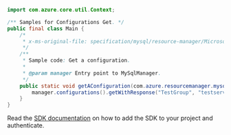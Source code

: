 ```java
import com.azure.core.util.Context;

/** Samples for Configurations Get. */
public final class Main {
    /*
     * x-ms-original-file: specification/mysql/resource-manager/Microsoft.DBforMySQL/stable/2021-05-01/examples/ConfigurationGet.json
     */
    /**
     * Sample code: Get a configuration.
     *
     * @param manager Entry point to MySqlManager.
     */
    public static void getAConfiguration(com.azure.resourcemanager.mysqlflexibleserver.MySqlManager manager) {
        manager.configurations().getWithResponse("TestGroup", "testserver", "event_scheduler", Context.NONE);
    }
}
```

Read the [SDK documentation](https://github.com/Azure/azure-sdk-for-java/blob/azure-resourcemanager-mysqlflexibleserver_1.0.0-beta.2/sdk/mysqlflexibleserver/azure-resourcemanager-mysqlflexibleserver/README.md) on how to add the SDK to your project and authenticate.
